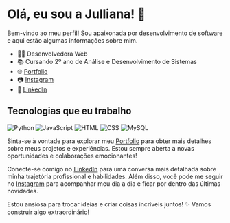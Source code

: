# Olá, eu sou a Julliana! 👋

Bem-vindo ao meu perfil! Sou apaixonada por desenvolvimento de software e aqui estão algumas informações sobre mim.

- 👩‍💻 Desenvolvedora Web<br>
- 📚 Cursando 2º ano de Análise e Desenvolvimento de Sistemas
- 🌐 [Portfolio](https://juhdev2022.github.io/Portfolio/:target="_blank")
- 📷 <a href="https://instagram.com/juleaodev/" target="_blank">Instagram</a>
- 💼 <a href="https://www.linkedin.com/in/julliana-le%C3%A3o-8038a718b/" target="_blank">LinkedIn</a>


## Tecnologias que eu trabalho

![Python](https://img.shields.io/badge/Python-3776AB?style=for-the-badge&logo=python&logoColor=white)
![JavaScript](https://img.shields.io/badge/JavaScript-F7DF1E?style=for-the-badge&logo=javascript&logoColor=black)
![HTML](https://img.shields.io/badge/HTML-E34F26?style=for-the-badge&logo=html5&logoColor=white)
![CSS](https://img.shields.io/badge/CSS-1572B6?style=for-the-badge&logo=css3&logoColor=white)
![MySQL](https://img.shields.io/badge/MySQL-4479A1?style=for-the-badge&logo=mysql&logoColor=white)

<!--
## Projetos em Destaque

- 🌐 [Projeto XYZ](link_do_projeto_xyz) - Desenvolvi este projeto para demonstrar minhas habilidades em [tecnologia/especialização]. Além das hard skills, destaco minha capacidade de comunicação, trabalho em equipe e empatia ao enfrentar [desafios/especificidades].

- 🚀 [Projeto ABC](link_do_projeto_abc) - Este projeto destaca meu expertise em [tecnologia/especialização]. Além das hard skills, demonstro liderança, resolução de problemas e disciplina ao abordar [desafios/especificidades].

- ⚙️ [Outro Projeto](link_do_outro_projeto) - Neste projeto, explorei [tecnologia/especialização] para criar [produto/solução]. Além das hard skills, destaco minha dedicação aos estudos e habilidade de resolução de problemas diante de [desafios/especificidades].

## Projetos Acadêmicos

- 🎓 [Projeto de Conclusão de Curso](link_projeto_academico1) - Durante meu curso, desenvolvi um projeto focado em [área/especialização]. Além das hard skills, destaco minha habilidade de liderança e empatia ao abordar [tema/desafio].

- 📘 [Projeto de Pesquisa](link_projeto_academico2) - Minha pesquisa acadêmica se concentrou em [área/tema]. Além das hard skills, demonstro minha dedicação aos estudos e habilidade de resolução de problemas ao contribuir para o entendimento de [assunto/especialidade].
-->
  

Sinta-se à vontade para explorar meu [Portfolio](https://juhdev2022.github.io/Portfolio/) para obter mais detalhes sobre meus projetos e experiências. Estou sempre aberta a novas oportunidades e colaborações emocionantes!

Conecte-se comigo no [LinkedIn](https://www.linkedin.com/in/julliana-le%C3%A3o-8038a718b/) para uma conversa mais detalhada sobre minha trajetória profissional e habilidades. Além disso, você pode me seguir no [Instagram](https://instagram.com/juleaodev) para acompanhar meu dia a dia e ficar por dentro das últimas novidades.

Estou ansiosa para trocar ideias e criar coisas incríveis juntos! ✨ Vamos construir algo extraordinário!
































<!--

## Olá! Eu sou a Julliana Leão 😊


- 🔭 Hoje estou cursando ADS
- 🌱 Além disso me dedico aos estudos e projetos front-end
- 😄 Pronouns: ela/dela
##
👇
  

<div style="display: flex; justify-content: space-around; align-items: center;">

  <a href="https://juhdev2022.github.io/Portfolio/" target="_blank">
    <img src="https://img.shields.io/badge/Portfolio-FF5722?style=for-the-badge&logo=todoist&logoColor=white" alt="Portfolio">
  </a>
  
  <a href="https://instagram.com/juleaodev" target="_blank">
    <img src="https://img.shields.io/badge/-Instagram-%23E4405F?style=for-the-badge&logo=instagram&logoColor=white" alt="Instagram">
  </a>
  
  <a href="https://www.linkedin.com/in/julliana-le%C3%A3o-8038a718b/" target="_blank">
    <img src="https://img.shields.io/badge/-LinkedIn-%230077B5?style=for-the-badge&logo=linkedin&logoColor=white" alt="LinkedIn">
  </a>

</div>

    
   ##
<div style="display: inline_block" align="center"><br>
  <img align="center" alt="Rafa-Js" height="30" width="40" src="https://raw.githubusercontent.com/devicons/devicon/master/icons/javascript/javascript-plain.svg">
  <img align="center" alt="Rafa-HTML" height="30" width="40" src="https://raw.githubusercontent.com/devicons/devicon/master/icons/html5/html5-original.svg">
  <img align="center" alt="Rafa-CSS" height="30" width="40" src="https://raw.githubusercontent.com/devicons/devicon/master/icons/css3/css3-original.svg">
  <img align="center" alt="Rafa-react" height="30" width="40" src="https://raw.githubusercontent.com/devicons/devicon/master/icons/react/react-original.svg">   
  <img src ="https://img.shields.io/badge/python-3670A0?style=for-the-badge&logo=python&logoColor=ffdd54">
</div>
    <div align="center">
  <a href="https://github.com/juhdev2022">
  <img height="150em" src="https://github-readme-stats.vercel.app/api?username=juhdev2022&show_icons=true&theme=radical&include_all_commits=true&count_private=true"/>
  
</div>
-->
  
    
      
  
  
 
 
 
